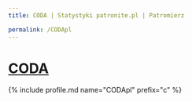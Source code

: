 ```yaml
---
title: CODA | Statystyki patronite.pl | Patromierz

permalink: /CODApl
---
```


# [CODA](https://patronite.pl/CODApl)

{% include profile.md name="CODApl" prefix="c" %}
